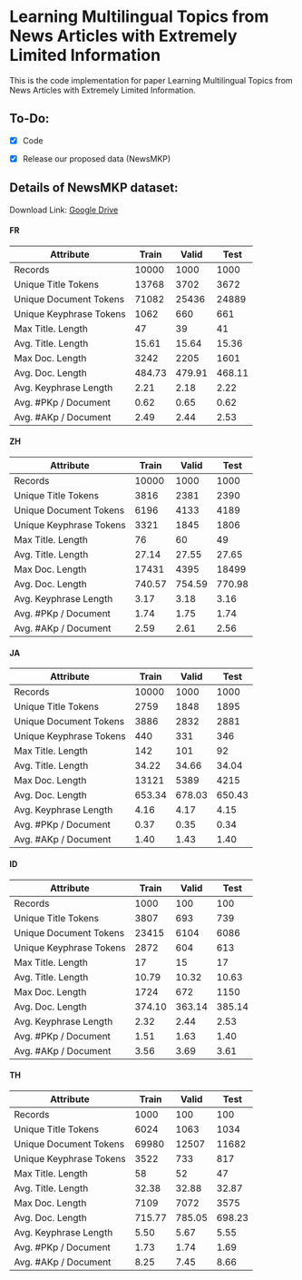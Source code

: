 # Learning Multilingual Topics from News Articles with Extremely Limited Information

This is the code implementation for paper Learning Multilingual Topics from News Articles with Extremely Limited Information.

## To-Do:
- [x] Code
- [x] Release our proposed data (NewsMKP)


## Details of NewsMKP dataset:

Download Link: [Google Drive](https://drive.google.com/file/d/1ONB6FAVVM0aN150J7k4_hBEuJFRr7hct/view?usp=sharing)

#### FR

| Attribute               |  Train |  Valid |   Test |
|-------------------------|--------|--------|--------|
| Records                 |  10000 |   1000 |   1000 |
| Unique Title Tokens     |  13768 |   3702 |   3672 |
| Unique Document Tokens  |  71082 |  25436 |  24889 |
| Unique Keyphrase Tokens |   1062 |    660 |    661 |
| Max Title. Length       |     47 |     39 |     41 |
| Avg. Title. Length      |  15.61 |  15.64 |  15.36 |
| Max Doc. Length         |   3242 |   2205 |   1601 |
| Avg. Doc. Length        | 484.73 | 479.91 | 468.11 |
| Avg. Keyphrase Length   |   2.21 |   2.18 |   2.22 |
| Avg. #PKp / Document    |   0.62 |   0.65 |   0.62 |
| Avg. #AKp / Document    |   2.49 |   2.44 |   2.53 |

#### ZH

| Attribute               |  Train |  Valid |   Test |
|-------------------------|--------|--------|--------|
| Records                 |  10000 |   1000 |   1000 |
| Unique Title Tokens     |   3816 |   2381 |   2390 |
| Unique Document Tokens  |   6196 |   4133 |   4189 |
| Unique Keyphrase Tokens |   3321 |   1845 |   1806 |
| Max Title. Length       |     76 |     60 |     49 |
| Avg. Title. Length      |  27.14 |  27.55 |  27.65 |
| Max Doc. Length         |  17431 |   4395 |  18499 |
| Avg. Doc. Length        | 740.57 | 754.59 | 770.98 |
| Avg. Keyphrase Length   |   3.17 |   3.18 |   3.16 |
| Avg. #PKp / Document    |   1.74 |   1.75 |   1.74 |
| Avg. #AKp / Document    |   2.59 |   2.61 |   2.56 |

#### JA

| Attribute               |  Train |  Valid |   Test |
|-------------------------|--------|--------|--------|
| Records                 |  10000 |   1000 |   1000 |
| Unique Title Tokens     |   2759 |   1848 |   1895 |
| Unique Document Tokens  |   3886 |   2832 |   2881 |
| Unique Keyphrase Tokens |    440 |    331 |    346 |
| Max Title. Length       |    142 |    101 |     92 |
| Avg. Title. Length      |  34.22 |  34.66 |  34.04 |
| Max Doc. Length         |  13121 |   5389 |   4215 |
| Avg. Doc. Length        | 653.34 | 678.03 | 650.43 |
| Avg. Keyphrase Length   |   4.16 |   4.17 |   4.15 |
| Avg. #PKp / Document    |   0.37 |   0.35 |   0.34 |
| Avg. #AKp / Document    |   1.40 |   1.43 |   1.40 |

#### ID

| Attribute               |  Train |  Valid |   Test |
|-------------------------|--------|--------|--------|
| Records                 |   1000 |    100 |    100 |
| Unique Title Tokens     |   3807 |    693 |    739 |
| Unique Document Tokens  |  23415 |   6104 |   6086 |
| Unique Keyphrase Tokens |   2872 |    604 |    613 |
| Max Title. Length       |     17 |     15 |     17 |
| Avg. Title. Length      |  10.79 |  10.32 |  10.63 |
| Max Doc. Length         |   1724 |    672 |   1150 |
| Avg. Doc. Length        | 374.10 | 363.14 | 385.14 |
| Avg. Keyphrase Length   |   2.32 |   2.44 |   2.53 |
| Avg. #PKp / Document    |   1.51 |   1.63 |   1.40 |
| Avg. #AKp / Document    |   3.56 |   3.69 |   3.61 |

#### TH

| Attribute               |  Train |  Valid |   Test |
|-------------------------|--------|--------|--------|
| Records                 |   1000 |    100 |    100 |
| Unique Title Tokens     |   6024 |   1063 |   1034 |
| Unique Document Tokens  |  69980 |  12507 |  11682 |
| Unique Keyphrase Tokens |   3522 |    733 |    817 |
| Max Title. Length       |     58 |     52 |     47 |
| Avg. Title. Length      |  32.38 |  32.88 |  32.87 |
| Max Doc. Length         |   7109 |   7072 |   3575 |
| Avg. Doc. Length        | 715.77 | 785.05 | 698.23 |
| Avg. Keyphrase Length   |   5.50 |   5.67 |   5.55 |
| Avg. #PKp / Document    |   1.73 |   1.74 |   1.69 |
| Avg. #AKp / Document    |   8.25 |   7.45 |   8.66 |
